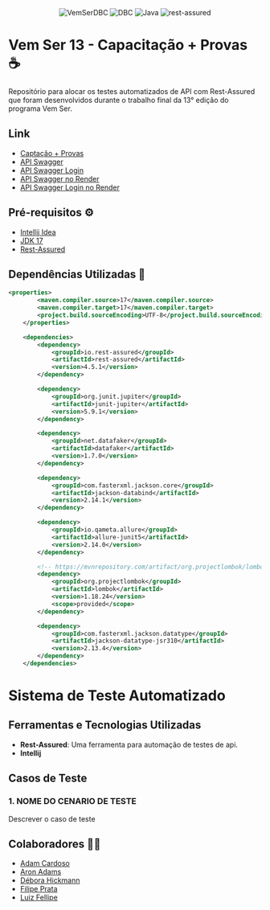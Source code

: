 <div align="center">
  <img alt="VemSerDBC" src="https://img.shields.io/badge/Vem Ser 13-00599C?style=for-the-badge&logo=java&logoColor=white">
  <img alt="DBC" src="https://img.shields.io/badge/DBC-00599C?style=for-the-badge&logo=java&logoColor=white">
  <img alt="Java" src="https://img.shields.io/badge/Java-Ff0000?style=for-the-badge&logo=coffeescript&logoColor=white">
  <img alt="rest-assured" src="https://img.shields.io/badge/rest--assured-512DA8?style=for-the-badge&logo=selenium&logoColor=white">
</div>


# Vem Ser 13 - Capacitação + Provas ☕

Repositório para alocar os testes automatizados de API com Rest-Assured que foram desenvolvidos durante o trabalho final da 13° edição do programa Vem Ser.

## Link
- [Captação + Provas](http://vemser-dbc.dbccompany.com.br:39000/vemser/vemser-front)
- [API Swagger](http://vemser-dbc.dbccompany.com.br:39000/vemser/captacao-back/swagger-ui/index.html)
- [API Swagger Login](http://vemser-dbc.dbccompany.com.br:39000/vemser/usuario-back/swagger-ui/index.html)
- [API Swagger no Render](https://captacao-back-release.onrender.com/swagger-ui/index.html#/Questão/criarQuestaoPratica)
- [API Swagger Login no Render](https://usuario-back.onrender.com/swagger-ui/index.html#/)

## Pré-requisitos ⚙️

- [Intellij Idea](https://www.jetbrains.com/idea/)
- [JDK 17](https://www.oracle.com/java/technologies/downloads/)
- [Rest-Assured](https://rest-assured.io)




## Dependências Utilizadas 👀

```pom.xml
<properties>
        <maven.compiler.source>17</maven.compiler.source>
        <maven.compiler.target>17</maven.compiler.target>
        <project.build.sourceEncoding>UTF-8</project.build.sourceEncoding>
    </properties>

    <dependencies>
        <dependency>
            <groupId>io.rest-assured</groupId>
            <artifactId>rest-assured</artifactId>
            <version>4.5.1</version>
        </dependency>

        <dependency>
            <groupId>org.junit.jupiter</groupId>
            <artifactId>junit-jupiter</artifactId>
            <version>5.9.1</version>
        </dependency>

        <dependency>
            <groupId>net.datafaker</groupId>
            <artifactId>datafaker</artifactId>
            <version>1.7.0</version>
        </dependency>

        <dependency>
            <groupId>com.fasterxml.jackson.core</groupId>
            <artifactId>jackson-databind</artifactId>
            <version>2.14.1</version>
        </dependency>

        <dependency>
            <groupId>io.qameta.allure</groupId>
            <artifactId>allure-junit5</artifactId>
            <version>2.14.0</version>
        </dependency>

        <!-- https://mvnrepository.com/artifact/org.projectlombok/lombok -->
        <dependency>
            <groupId>org.projectlombok</groupId>
            <artifactId>lombok</artifactId>
            <version>1.18.24</version>
            <scope>provided</scope>
        </dependency>

        <dependency>
            <groupId>com.fasterxml.jackson.datatype</groupId>
            <artifactId>jackson-datatype-jsr310</artifactId>
            <version>2.13.4</version>
        </dependency>
    </dependencies>
```

# Sistema de Teste Automatizado

## Ferramentas e Tecnologias Utilizadas

- **Rest-Assured**: Uma ferramenta para automação de testes de api.
- **Intellij**

## Casos de Teste

### 1. NOME DO CENARIO DE TESTE
Descrever o caso de teste


## Colaboradores 🧑‍💻

- [Adam Cardoso](https://github.com/adamcardoso)
- [Aron Adams](https://github.com/AronAdamsRapetto)
- [Débora Hickmann](https://github.com/Deboraaahickmann)
- [Filipe Prata](https://github.com/FilipePrata)
- [Luiz Fellipe](https://github.com/luizfdarb)
